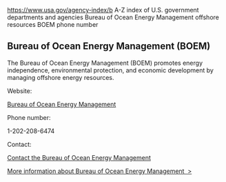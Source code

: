 

https://www.usa.gov/agency-index/b
A-Z index of U.S. government departments and agencies
Bureau of Ocean Energy Management offshore resources
BOEM phone number

Bureau of Ocean Energy Management (BOEM)
----------------------------------------

The Bureau of Ocean Energy Management (BOEM) promotes energy independence, environmental protection, and economic development by managing offshore energy resources.

Website:

[Bureau of Ocean Energy Management](https://www.boem.gov/)

Phone number:

1-202-208-6474

Contact:

[Contact the Bureau of Ocean Energy Management](https://www.boem.gov/about-boem/contact-us)

[More information about Bureau of Ocean Energy Management  >](https://www.usa.gov/agencies/bureau-of-ocean-energy-management)
